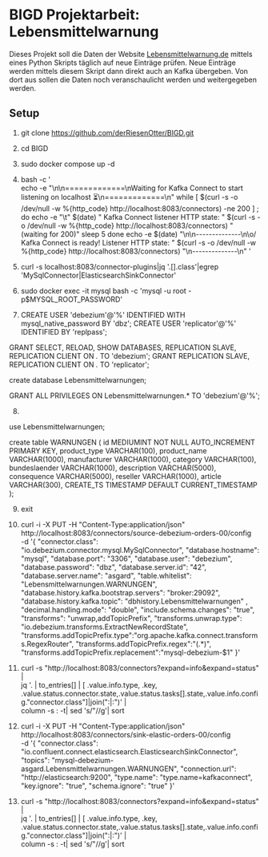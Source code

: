 # BIGD Projektarbeit: Lebensmittelwarnung

Dieses Projekt soll die Daten der Website [Lebensmittelwarnung.de](Lebensmittelwarnung.de)
mittels eines Python Skripts täglich auf neue Einträge prüfen.
Neue Einträge werden mittels diesem Skript dann direkt auch an Kafka
übergeben. Von dort aus sollen die Daten noch veranschaulicht werden
und weitergegeben werden.

## Setup

1. git clone https://github.com/derRiesenOtter/BIGD.git

2. cd BIGD

3. sudo docker compose up -d

4. bash -c ' \
   echo -e "\n\n=============\nWaiting for Kafka Connect to start listening on localhost ⏳\n=============\n"
   while [ $(curl -s -o /dev/null -w %{http_code} http://localhost:8083/connectors) -ne 200 ] ; do
   echo -e "\t" $(date) " Kafka Connect listener HTTP state: " $(curl -s -o /dev/null -w %{http_code} http://localhost:8083/connectors) " (waiting for 200)"
   sleep 5
   done
   echo -e $(date) "\n\n--------------\n\o/ Kafka Connect is ready! Listener HTTP state: " $(curl -s -o /dev/null -w %{http_code} http://localhost:8083/connectors) "\n--------------\n"
   '
5. curl -s localhost:8083/connector-plugins|jq '.[].class'|egrep 'MySqlConnector|ElasticsearchSinkConnector'

6. sudo docker exec -it mysql bash -c 'mysql -u root -p$MYSQL_ROOT_PASSWORD'

7. CREATE USER 'debezium'@'%' IDENTIFIED WITH mysql_native_password BY 'dbz';
   CREATE USER 'replicator'@'%' IDENTIFIED BY 'replpass';

GRANT SELECT, RELOAD, SHOW DATABASES, REPLICATION SLAVE, REPLICATION CLIENT ON _._ TO 'debezium';
GRANT REPLICATION SLAVE, REPLICATION CLIENT ON _._ TO 'replicator';

create database Lebensmittelwarnungen;

GRANT ALL PRIVILEGES ON Lebensmittelwarnungen.\* TO 'debezium'@'%';

8.

use Lebensmittelwarnungen;

create table WARNUNGEN (
id MEDIUMINT NOT NULL AUTO_INCREMENT PRIMARY KEY,
product_type VARCHAR(100),
product_name VARCHAR(1000),
manufacturer VARCHAR(1000),
category VARCHAR(100),
bundeslaender VARCHAR(1000),
description VARCHAR(5000),
consequence VARCHAR(5000),
reseller VARCHAR(1000),
article VARCHAR(300),
CREATE_TS TIMESTAMP DEFAULT CURRENT_TIMESTAMP
);

9. exit

10. curl -i -X PUT -H "Content-Type:application/json" \
     http://localhost:8083/connectors/source-debezium-orders-00/config \
     -d '{
    "connector.class": "io.debezium.connector.mysql.MySqlConnector",
    "database.hostname": "mysql",
    "database.port": "3306",
    "database.user": "debezium",
    "database.password": "dbz",
    "database.server.id": "42",
    "database.server.name": "asgard",
    "table.whitelist": "Lebensmittelwarnungen.WARNUNGEN",
    "database.history.kafka.bootstrap.servers": "broker:29092",
    "database.history.kafka.topic": "dbhistory.Lebensmittelwarnungen" ,
    "decimal.handling.mode": "double",
    "include.schema.changes": "true",
    "transforms": "unwrap,addTopicPrefix",
    "transforms.unwrap.type": "io.debezium.transforms.ExtractNewRecordState",
    "transforms.addTopicPrefix.type":"org.apache.kafka.connect.transforms.RegexRouter",
    "transforms.addTopicPrefix.regex":"(.\*)",
    "transforms.addTopicPrefix.replacement":"mysql-debezium-$1"
    }'

11. curl -s "http://localhost:8083/connectors?expand=info&expand=status" | \
     jq '. | to_entries[] | [ .value.info.type, .key, .value.status.connector.state,.value.status.tasks[].state,.value.info.config."connector.class"]|join(":|:")' | \
     column -s : -t| sed 's/\"//g'| sort

12. curl -i -X PUT -H "Content-Type:application/json" \
     http://localhost:8083/connectors/sink-elastic-orders-00/config \
     -d '{
    "connector.class": "io.confluent.connect.elasticsearch.ElasticsearchSinkConnector",
    "topics": "mysql-debezium-asgard.Lebensmittelwarnungen.WARNUNGEN",
    "connection.url": "http://elasticsearch:9200",
    "type.name": "type.name=kafkaconnect",
    "key.ignore": "true",
    "schema.ignore": "true"
    }'

13. curl -s "http://localhost:8083/connectors?expand=info&expand=status" | \
     jq '. | to_entries[] | [ .value.info.type, .key, .value.status.connector.state,.value.status.tasks[].state,.value.info.config."connector.class"]|join(":|:")' | \
     column -s : -t| sed 's/\"//g'| sort

